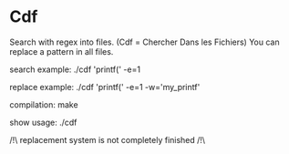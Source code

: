 # Cdf
Search with regex into files. (Cdf = Chercher Dans les Fichiers)
You can replace a pattern in all files.


search example:  ./cdf 'printf\(' -e=1

replace example: ./cdf 'printf\(' -e=1 -w='my_printf'

compilation:  make

show usage: ./cdf

/!\ replacement system is not completely finished /!\
